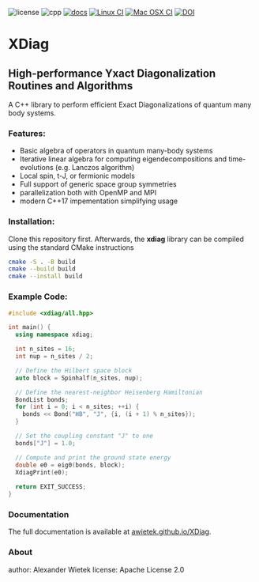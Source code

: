 ![license](https://img.shields.io/badge/license-Apache%202.0-blue)
![cpp](https://img.shields.io/badge/C++-17-blue.svg?style=flat&logo=c%2B%2B)
[![docs](https://img.shields.io/badge/Documentation-here-red.svg)](https://awietek.github.io/xdiag)
[![Linux CI](https://github.com/awietek/xdiag/actions/workflows/linux.yml/badge.svg?style=for-the-badge)](https://github.com/awietek/xdiag/actions/workflows/linux.yml)
[![Mac OSX CI](https://github.com/awietek/xdiag/actions/workflows/osx.yml/badge.svg?style=for-the-badge)](https://github.com/awietek/xdiag/actions/workflows/osx.yml)
[![DOI](https://zenodo.org/badge/169422780.svg)](https://zenodo.org/badge/latestdoi/169422780)


# XDiag
## High-performance Yxact Diagonalization Routines and Algorithms

A C++ library to perform efficient Exact Diagonalizations of quantum many body systems. 

### Features:
- Basic algebra of operators in quantum many-body systems
- Iterative linear algebra for computing eigendecompositions and time-evolutions (e.g. Lanczos algorithm)
- Local spin, t-J, or fermionic models
- Full support of generic space group symmetries
- parallelization both with OpenMP and MPI
- modern C++17 impementation simplifying usage

### Installation:
Clone this repository first. Afterwards, the **xdiag** library can be compiled using the standard CMake instructions
```bash
cmake -S . -B build
cmake --build build
cmake --install build
```

### Example Code:
```cpp
#include <xdiag/all.hpp>

int main() {
  using namespace xdiag;

  int n_sites = 16;
  int nup = n_sites / 2;

  // Define the Hilbert space block
  auto block = Spinhalf(n_sites, nup);

  // Define the nearest-neighbor Heisenberg Hamiltonian
  BondList bonds;
  for (int i = 0; i < n_sites; ++i) {
    bonds << Bond("HB", "J", {i, (i + 1) % n_sites});
  }

  // Set the coupling constant "J" to one
  bonds["J"] = 1.0;

  // Compute and print the ground state energy
  double e0 = eig0(bonds, block);
  XdiagPrint(e0);
  
  return EXIT_SUCCESS;
}

```

### Documentation
The full documentation is available at [awietek.github.io/XDiag](https://awietek.github.io/XDiag).

### About
author:   Alexander Wietek
license:   Apache License 2.0
